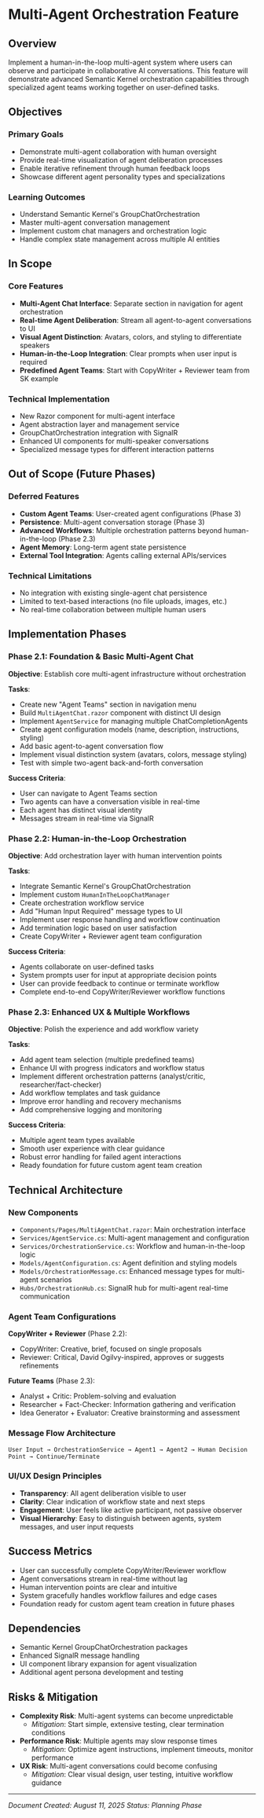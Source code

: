 # Multi-Agent Orchestration Feature

## Overview
Implement a human-in-the-loop multi-agent system where users can observe and participate in collaborative AI conversations. This feature will demonstrate advanced Semantic Kernel orchestration capabilities through specialized agent teams working together on user-defined tasks.

## Objectives

### Primary Goals
- Demonstrate multi-agent collaboration with human oversight
- Provide real-time visualization of agent deliberation processes
- Enable iterative refinement through human feedback loops
- Showcase different agent personality types and specializations

### Learning Outcomes
- Understand Semantic Kernel's GroupChatOrchestration
- Master multi-agent conversation management
- Implement custom chat managers and orchestration logic
- Handle complex state management across multiple AI entities

## In Scope

### Core Features
- **Multi-Agent Chat Interface**: Separate section in navigation for agent orchestration
- **Real-time Agent Deliberation**: Stream all agent-to-agent conversations to UI
- **Visual Agent Distinction**: Avatars, colors, and styling to differentiate speakers
- **Human-in-the-Loop Integration**: Clear prompts when user input is required
- **Predefined Agent Teams**: Start with CopyWriter + Reviewer team from SK example

### Technical Implementation
- New Razor component for multi-agent interface
- Agent abstraction layer and management service
- GroupChatOrchestration integration with SignalR
- Enhanced UI components for multi-speaker conversations
- Specialized message types for different interaction patterns

## Out of Scope (Future Phases)

### Deferred Features
- **Custom Agent Teams**: User-created agent configurations (Phase 3)
- **Persistence**: Multi-agent conversation storage (Phase 3)
- **Advanced Workflows**: Multiple orchestration patterns beyond human-in-the-loop (Phase 2.3)
- **Agent Memory**: Long-term agent state persistence
- **External Tool Integration**: Agents calling external APIs/services

### Technical Limitations
- No integration with existing single-agent chat persistence
- Limited to text-based interactions (no file uploads, images, etc.)
- No real-time collaboration between multiple human users

## Implementation Phases

### Phase 2.1: Foundation & Basic Multi-Agent Chat
**Objective**: Establish core multi-agent infrastructure without orchestration

**Tasks**:
- Create new "Agent Teams" section in navigation menu
- Build `MultiAgentChat.razor` component with distinct UI design
- Implement `AgentService` for managing multiple ChatCompletionAgents
- Create agent configuration models (name, description, instructions, styling)
- Add basic agent-to-agent conversation flow
- Implement visual distinction system (avatars, colors, message styling)
- Test with simple two-agent back-and-forth conversation

**Success Criteria**:
- User can navigate to Agent Teams section
- Two agents can have a conversation visible in real-time
- Each agent has distinct visual identity
- Messages stream in real-time via SignalR

### Phase 2.2: Human-in-the-Loop Orchestration
**Objective**: Add orchestration layer with human intervention points

**Tasks**:
- Integrate Semantic Kernel's GroupChatOrchestration
- Implement custom `HumanInTheLoopChatManager`
- Create orchestration workflow service
- Add "Human Input Required" message types to UI
- Implement user response handling and workflow continuation
- Add termination logic based on user satisfaction
- Create CopyWriter + Reviewer agent team configuration

**Success Criteria**:
- Agents collaborate on user-defined tasks
- System prompts user for input at appropriate decision points
- User can provide feedback to continue or terminate workflow
- Complete end-to-end CopyWriter/Reviewer workflow functions

### Phase 2.3: Enhanced UX & Multiple Workflows
**Objective**: Polish the experience and add workflow variety

**Tasks**:
- Add agent team selection (multiple predefined teams)
- Enhance UI with progress indicators and workflow status
- Implement different orchestration patterns (analyst/critic, researcher/fact-checker)
- Add workflow templates and task guidance
- Improve error handling and recovery mechanisms
- Add comprehensive logging and monitoring

**Success Criteria**:
- Multiple agent team types available
- Smooth user experience with clear guidance
- Robust error handling for failed agent interactions
- Ready foundation for future custom agent team creation

## Technical Architecture

### New Components
- `Components/Pages/MultiAgentChat.razor`: Main orchestration interface
- `Services/AgentService.cs`: Multi-agent management and configuration
- `Services/OrchestrationService.cs`: Workflow and human-in-the-loop logic
- `Models/AgentConfiguration.cs`: Agent definition and styling models
- `Models/OrchestrationMessage.cs`: Enhanced message types for multi-agent scenarios
- `Hubs/OrchestrationHub.cs`: SignalR hub for multi-agent real-time communication

### Agent Team Configurations
**CopyWriter + Reviewer** (Phase 2.2):
- CopyWriter: Creative, brief, focused on single proposals
- Reviewer: Critical, David Ogilvy-inspired, approves or suggests refinements

**Future Teams** (Phase 2.3):
- Analyst + Critic: Problem-solving and evaluation
- Researcher + Fact-Checker: Information gathering and verification
- Idea Generator + Evaluator: Creative brainstorming and assessment

### Message Flow Architecture
```
User Input → OrchestrationService → Agent1 → Agent2 → Human Decision Point → Continue/Terminate
```

### UI/UX Design Principles
- **Transparency**: All agent deliberation visible to user
- **Clarity**: Clear indication of workflow state and next steps
- **Engagement**: User feels like active participant, not passive observer
- **Visual Hierarchy**: Easy to distinguish between agents, system messages, and user input requests

## Success Metrics
- User can successfully complete CopyWriter/Reviewer workflow
- Agent conversations stream in real-time without lag
- Human intervention points are clear and intuitive
- System gracefully handles workflow failures and edge cases
- Foundation ready for custom agent team creation in future phases

## Dependencies
- Semantic Kernel GroupChatOrchestration packages
- Enhanced SignalR message handling
- UI component library expansion for agent visualization
- Additional agent persona development and testing

## Risks & Mitigation
- **Complexity Risk**: Multi-agent systems can become unpredictable
  - *Mitigation*: Start simple, extensive testing, clear termination conditions
- **Performance Risk**: Multiple agents may slow response times
  - *Mitigation*: Optimize agent instructions, implement timeouts, monitor performance
- **UX Risk**: Multi-agent conversations could become confusing
  - *Mitigation*: Clear visual design, user testing, intuitive workflow guidance

---
*Document Created: August 11, 2025*
*Status: Planning Phase*
